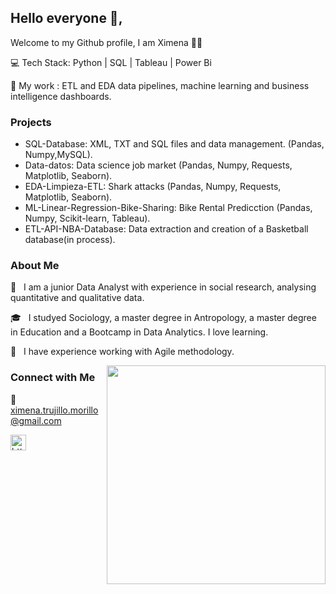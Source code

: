 ## Hello everyone 👋, 

Welcome to my Github profile, I am Ximena 👩‍💻


 💻 Tech Stack: Python | SQL | Tableau | Power Bi
 
 🔧 My work : ETL and EDA data pipelines, machine learning and business intelligence dashboards.

<h3> Projects </h3>

- SQL-Database: XML, TXT and SQL files and data management. (Pandas, Numpy,MySQL).
- Data-datos: Data science job market (Pandas, Numpy, Requests, Matplotlib, Seaborn).
- EDA-Limpieza-ETL: Shark attacks (Pandas, Numpy, Requests, Matplotlib, Seaborn).
- ML-Linear-Regression-Bike-Sharing: Bike Rental Predicction (Pandas, Numpy, Scikit-learn, Tableau).
- ETL-API-NBA-Database: Data extraction and creation of a Basketball database(in process).

<h3> About Me </h3>

 🔭 &nbsp; I am a junior Data Analyst with experience in social research, analysing quantitative and qualitative data.

 🎓 &nbsp; I studyed Sociology, a master degree in Antropology, a master degree in Education and a Bootcamp in Data Analytics. I love learning.

 🔄 &nbsp; I have experience working with Agile methodology.


<img src="https://cdn.dribbble.com/users/355439/screenshots/1636997/media/a16042d19ae1db48e7f02303725a6ee4.gif" width="350" align='right'>






<h3> Connect with Me </h3>

📧 ximena.trujillo.morillo@gmail.com

<a href="https://www.linkedin.com/in/ximenatrujillom/">
 
  <img src="https://www.vectorlogo.zone/logos/linkedin/linkedin-icon.svg" alt= "https://www.linkedin.com/in/ximenatrujillom/" height="25" width="25">
</a>

